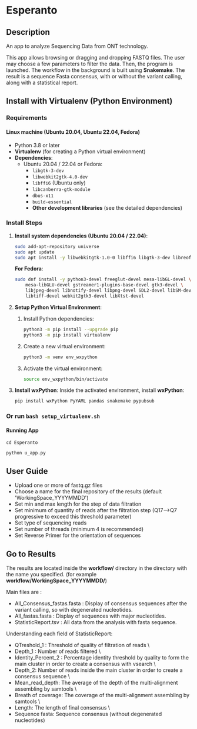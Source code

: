# Esperanto

## Description 

An app to analyze Sequencing Data from ONT technology.

This app allows browsing or dragging and dropping FASTQ files. The user may choose a few parameters to filter the data. Then, the program is launched. 
The workflow in the background is built using **Snakemake**.
The result is a sequence Fasta consensus, with or without the variant calling, along with a statistical report.

## Install with Virtualenv (Python Environment)

### Requirements

#### Linux machine (Ubuntu 20.04, Ubuntu 22.04, Fedora)
- Python 3.8 or later
- **Virtualenv** (for creating a Python virtual environment)
- **Dependencies**:
  - Ubuntu 20.04 / 22.04 or Fedora:
    - `libgtk-3-dev`
    - `libwebkit2gtk-4.0-dev`
    - `libffi6` (Ubuntu only)
    - `libcanberra-gtk-module`
    - `dbus-x11`
    - `build-essential`
    - **Other development libraries** (see the detailed dependencies)

### Install Steps

1. **Install system dependencies (Ubuntu 20.04 / 22.04)**:
    ```bash
    sudo add-apt-repository universe
    sudo apt update
    sudo apt install -y libwebkitgtk-1.0-0 libffi6 libgtk-3-dev libreoffice libcanberra-gtk-module dbus-x11
    ```

    **For Fedora**:
    ```bash
    sudo dnf install -y python3-devel freeglut-devel mesa-libGL-devel \
        mesa-libGLU-devel gstreamer1-plugins-base-devel gtk3-devel \
        libjpeg-devel libnotify-devel libpng-devel SDL2-devel libSM-devel \
        libtiff-devel webkit2gtk3-devel libXtst-devel
    ```

2. **Setup Python Virtual Environment**:
   1. Install Python dependencies:
      ```bash
      python3 -m pip install --upgrade pip
      python3 -m pip install virtualenv
      ```

   2. Create a new virtual environment:
      ```bash
      python3 -m venv env_wxpython
      ```

   3. Activate the virtual environment:
      ```bash
      source env_wxpython/bin/activate
      ```

3. **Install wxPython**:
   Inside the activated environment, install **wxPython**:
   ```bash
   pip install wxPython PyYAML pandas snakemake pypubsub


### Or run `bash setup_virtualenv.sh`

#### Running App
`cd Esperanto`

`python u_app.py` 


## User Guide

- Upload one or more of fastq.gz files
- Choose a name for the final repository of the results (default 'WorkingSpace_YYYYMMDD')
- Set min and max length for the step of data filtration
- Set minimum of quantity of reads after the filtration step (Q17-->Q7 progressive to exceed this threshold parameter)
- Set type of sequencing reads
- Set number of threads (minimum 4 is recommended)
- Set Reverse Primer for the orientation of sequences 

## Go to Results

The results are located inside the **workflow/** directory in the directory with the name you specified. (for example **workflow/WorkingSpace_YYYYMMDD/**) 

Main files are :

- All_Consensus_fastas.fasta : Display of consensus sequences after the variant calling, so with degenerated nucleotides.
- All_fastas.fasta : Display of sequences with major nucleotides.
- StatisticReport.tsv : All data from the analysis with fasta sequence.

Understanding each field of StatisticReport:

- QTreshold_1 : Threshold of quality of filtration of reads \
- Depth_1 : Number of reads filtered \
- Identity_Percent_2 : Percentage identity threshold by quality to form the main cluster in order to create a consensus with vsearch \
- Depth_2: Number of reads inside the main cluster in order to create a consensus sequence \ 
- Mean_read_depth: The average of the depth of the multi-alignment assembling by samtools \
- Breath of coverage: The coverage of the multi-alignment assembling by samtools \
- Length: The length of final consensus \
- Sequence fasta: Sequence consensus (without degenerated nucleotides) 

 


